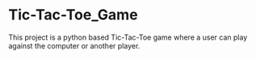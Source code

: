 # Tic-Tac-Toe_Game
This project is a python based Tic-Tac-Toe game where a user can play against the computer or another player.
